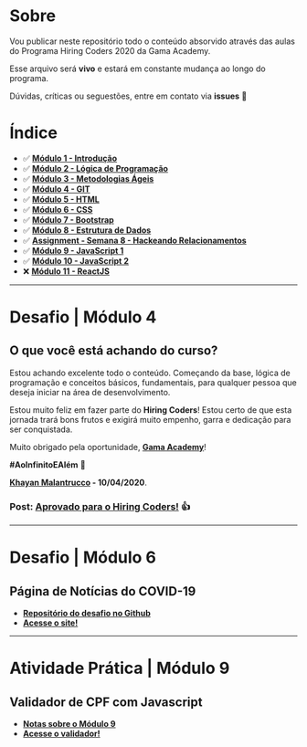 # Sobre

Vou publicar neste repositório todo o conteúdo absorvido através das aulas do Programa Hiring Coders 2020 da Gama Academy.

Esse arquivo será **vivo** e estará em constante mudança ao longo do programa.

Dúvidas, críticas ou seguestões, entre em contato via **issues** 💬

# Índice

- ✅ **[Módulo 1 - Introdução](https://github.com/khayan/gamaacademy-hiringcoders/tree/master/modulo-01-introducao)**
- ✅ **[Módulo 2 - Lógica de Programação](https://github.com/khayan/gamaacademy-hiringcoders/tree/master/modulo-02-logica-de-programacao)**
- ✅ **[Módulo 3 - Metodologias Ágeis](https://github.com/khayan/gamaacademy-hiringcoders/tree/master/modulo-03-metodologias-ageis)**
- ✅ **[Módulo 4 - GIT](https://github.com/khayan/gamaacademy-hiringcoders/tree/master/modulo-04-git)**
- ✅ **[Módulo 5 - HTML](https://github.com/khayan/gamaacademy-hiringcoders/tree/master/modulo-05-html)**
- ✅ **[Módulo 6 - CSS](https://github.com/khayan/gamaacademy-hiringcoders/tree/master/modulo-06-css)**
- ✅ **[Módulo 7 - Bootstrap](https://github.com/khayan/gamaacademy-hiringcoders/tree/master/modulo-07-bootstrap)**
- ✅ **[Módulo 8 - Estrutura de Dados](https://github.com/khayan/gamaacademy-hiringcoders/tree/master/modulo-08-estrutura-de-dados)**
- ✅ **[Assignment - Semana 8 - Hackeando Relacionamentos](https://github.com/khayan/gamaacademy-hiringcoders/tree/master/assignments-hackeando-relacionamentos)**
- ✅ **[Módulo 9 - JavaScript 1](https://github.com/khayan/gamaacademy-hiringcoders/tree/master/modulo-09-javascript-1)**
- ✅ **[Módulo 10 - JavaScript 2](https://github.com/khayan/gamaacademy-hiringcoders/tree/master/modulo-10-javascript-2)**
- ❌ **[Módulo 11 - ReactJS](https://github.com/khayan/gamaacademy-hiringcoders/tree/master/modulo-11-reactjs)**

___

# Desafio | Módulo 4

## O que você está achando do curso?

Estou achando excelente todo o conteúdo. Começando da base, lógica de programação e conceitos básicos, fundamentais, para qualquer pessoa que deseja iniciar na área de desenvolvimento.

Estou muito feliz em fazer parte do **Hiring Coders**! Estou certo de que esta jornada trará bons frutos e exigirá muito empenho, garra e dedicação para ser conquistada.

Muito obrigado pela oportunidade, **[Gama Academy](https://gama.academy/)**!

**#AoInfinitoEAlém** 🚀

**[Khayan Malantrucco](https://khayan.githup.io) - 10/04/2020**.

### **Post:** [Aprovado para o Hiring Coders!](https://www.linkedin.com/feed/update/urn:li:activity:6654065564882882560/) 👍

___

# Desafio | Módulo 6

## Página de Notícias do COVID-19

- **[Repositório do desafio no Github](https://github.com/khayan/gamaacademy-covid19)**
- **[Acesse o site!](https://quarentenanews.netlify.app/)**

___

# Atividade Prática | Módulo 9

## Validador de CPF com Javascript

- **[Notas sobre o Módulo 9](modulo-09-javascript-1)**
- **[Acesse o validador!](https://validador-de-cpf.netlify.app/)**